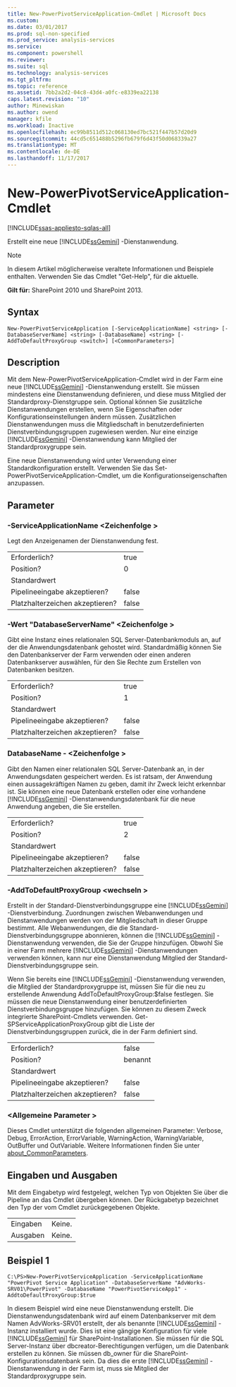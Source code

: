 ```yaml
---
title: New-PowerPivotServiceApplication-Cmdlet | Microsoft Docs
ms.custom: 
ms.date: 03/01/2017
ms.prod: sql-non-specified
ms.prod_service: analysis-services
ms.service: 
ms.component: powershell
ms.reviewer: 
ms.suite: sql
ms.technology: analysis-services
ms.tgt_pltfrm: 
ms.topic: reference
ms.assetid: 7bb2a2d2-04c8-43d4-a0fc-e8339ea22138
caps.latest.revision: "10"
author: Minewiskan
ms.author: owend
manager: kfile
ms.workload: Inactive
ms.openlocfilehash: ec99b8511d512c068130ed7bc521f447b57d20d9
ms.sourcegitcommit: 44cd5c651488b5296fb679f6d43f50d068339a27
ms.translationtype: MT
ms.contentlocale: de-DE
ms.lasthandoff: 11/17/2017
---
```

# <a name="new-powerpivotserviceapplication-cmdlet"></a>New-PowerPivotServiceApplication-Cmdlet

[!INCLUDE[ssas-appliesto-sqlas-all](../../includes/ssas-appliesto-sqlas-all.md)]

  Erstellt eine neue [!INCLUDE[ssGemini](../../includes/ssgemini-md.md)] -Dienstanwendung.  

>[!NOTE] 
>In diesem Artikel möglicherweise veraltete Informationen und Beispiele enthalten. Verwenden Sie das Cmdlet "Get-Help", für die aktuelle.
  
 **Gilt für:** SharePoint 2010 und SharePoint 2013.  
  
## <a name="syntax"></a>Syntax  
  
```  
New-PowerPivotServiceApplication [-ServiceApplicationName] <string> [-DatabaseServerName] <string> [-DatabaseName] <string> [-AddToDefaultProxyGroup <switch>] [<CommonParameters>]  
```  
  
## <a name="description"></a>Description  
 Mit dem New-PowerPivotServiceApplication-Cmdlet wird in der Farm eine neue [!INCLUDE[ssGemini](../../includes/ssgemini-md.md)] -Dienstanwendung erstellt. Sie müssen mindestens eine Dienstanwendung definieren, und diese muss Mitglied der Standardproxy-Dienstgruppe sein. Optional können Sie zusätzliche Dienstanwendungen erstellen, wenn Sie Eigenschaften oder Konfigurationseinstellungen ändern müssen. Zusätzlichen Dienstanwendungen muss die Mitgliedschaft in benutzerdefinierten Dienstverbindungsgruppen zugewiesen werden. Nur eine einzige [!INCLUDE[ssGemini](../../includes/ssgemini-md.md)] -Dienstanwendung kann Mitglied der Standardproxygruppe sein.  
  
 Eine neue Dienstanwendung wird unter Verwendung einer Standardkonfiguration erstellt. Verwenden Sie das Set-PowerPivotServiceApplication-Cmdlet, um die Konfigurationseigenschaften anzupassen.  
  
## <a name="parameters"></a>Parameter  
  
### <a name="-serviceapplicationname-string"></a>-ServiceApplicationName \<Zeichenfolge >  
 Legt den Anzeigenamen der Dienstanwendung fest.  
  
|||  
|-|-|  
|Erforderlich?|true|  
|Position?|0|  
|Standardwert||  
|Pipelineeingabe akzeptieren?|false|  
|Platzhalterzeichen akzeptieren?|false|  
  
### <a name="-databaseservername-string"></a>-Wert "DatabaseServerName" \<Zeichenfolge >  
 Gibt eine Instanz eines relationalen SQL Server-Datenbankmoduls an, auf der die Anwendungsdatenbank gehostet wird. Standardmäßig können Sie den Datenbankserver der Farm verwenden oder einen anderen Datenbankserver auswählen, für den Sie Rechte zum Erstellen von Datenbanken besitzen.  
  
|||  
|-|-|  
|Erforderlich?|true|  
|Position?|1|  
|Standardwert||  
|Pipelineeingabe akzeptieren?|false|  
|Platzhalterzeichen akzeptieren?|false|  
  
### <a name="-databasename-string"></a>DatabaseName - \<Zeichenfolge >  
 Gibt den Namen einer relationalen SQL Server-Datenbank an, in der Anwendungsdaten gespeichert werden. Es ist ratsam, der Anwendung einen aussagekräftigen Namen zu geben, damit ihr Zweck leicht erkennbar ist. Sie können eine neue Datenbank erstellen oder eine vorhandene [!INCLUDE[ssGemini](../../includes/ssgemini-md.md)] -Dienstanwendungsdatenbank für die neue Anwendung angeben, die Sie erstellen.  
  
|||  
|-|-|  
|Erforderlich?|true|  
|Position?|2|  
|Standardwert||  
|Pipelineeingabe akzeptieren?|false|  
|Platzhalterzeichen akzeptieren?|false|  
  
### <a name="-addtodefaultproxygroup-switch"></a>-AddToDefaultProxyGroup \<wechseln >  
 Erstellt in der Standard-Dienstverbindungsgruppe eine [!INCLUDE[ssGemini](../../includes/ssgemini-md.md)] -Dienstverbindung. Zuordnungen zwischen Webanwendungen und Dienstanwendungen werden von der Mitgliedschaft in dieser Gruppe bestimmt. Alle Webanwendungen, die die Standard-Dienstverbindungsgruppe abonnieren, können die [!INCLUDE[ssGemini](../../includes/ssgemini-md.md)] -Dienstanwendung verwenden, die Sie der Gruppe hinzufügen. Obwohl Sie in einer Farm mehrere [!INCLUDE[ssGemini](../../includes/ssgemini-md.md)] -Dienstanwendungen verwenden können, kann nur eine Dienstanwendung Mitglied der Standard-Dienstverbindungsgruppe sein.  
  
 Wenn Sie bereits eine [!INCLUDE[ssGemini](../../includes/ssgemini-md.md)] -Dienstanwendung verwenden, die Mitglied der Standardproxygruppe ist, müssen Sie für die neu zu erstellende Anwendung AddToDefaultProxyGroup:$false festlegen. Sie müssen die neue Dienstanwendung einer benutzerdefinierten Dienstverbindungsgruppe hinzufügen.  Sie können zu diesem Zweck integrierte SharePoint-Cmdlets verwenden.  Get-SPServiceApplicationProxyGroup gibt die Liste der Dienstverbindungsgruppen zurück, die in der Farm definiert sind.  
  
|||  
|-|-|  
|Erforderlich?|false|  
|Position?|benannt|  
|Standardwert||  
|Pipelineeingabe akzeptieren?|false|  
|Platzhalterzeichen akzeptieren?|false|  
  
### <a name="commonparameters"></a>\<Allgemeine Parameter >  
 Dieses Cmdlet unterstützt die folgenden allgemeinen Parameter: Verbose, Debug, ErrorAction, ErrorVariable, WarningAction, WarningVariable, OutBuffer und OutVariable. Weitere Informationen finden Sie unter [about_CommonParameters](http://go.microsoft.com/fwlink/?linkID=227825).  
  
## <a name="inputs-and-outputs"></a>Eingaben und Ausgaben  
 Mit dem Eingabetyp wird festgelegt, welchen Typ von Objekten Sie über die Pipeline an das Cmdlet übergeben können. Der Rückgabetyp bezeichnet den Typ der vom Cmdlet zurückgegebenen Objekte.  
  
|||  
|-|-|  
|Eingaben|Keine.|  
|Ausgaben|Keine.|  
  
## <a name="example-1"></a>Beispiel 1  
  
```  
C:\PS>New-PowerPivotServiceApplication -ServiceApplicationName "PowerPivot Service Application" -DatabaseServerName "AdvWorks-SRV01\PowerPivot" -DatabaseName "PowerPivotServiceApp1" -AddtoDefaultProxyGroup:$true  
```  
  
 In diesem Beispiel wird eine neue Dienstanwendung erstellt. Die Dienstanwendungsdatenbank wird auf einem Datenbankserver mit dem Namen AdvWorks-SRV01 erstellt, der als benannte [!INCLUDE[ssGemini](../../includes/ssgemini-md.md)] -Instanz installiert wurde. Dies ist eine gängige Konfiguration für viele [!INCLUDE[ssGemini](../../includes/ssgemini-md.md)] für SharePoint-Installationen. Sie müssen für die SQL Server-Instanz über dbcreator-Berechtigungen verfügen, um die Datenbank erstellen zu können. Sie müssen db_owner für die SharePoint-Konfigurationsdatenbank sein. Da dies die erste [!INCLUDE[ssGemini](../../includes/ssgemini-md.md)] -Dienstanwendung in der Farm ist, muss sie Mitglied der Standardproxygruppe sein.  
  
  
